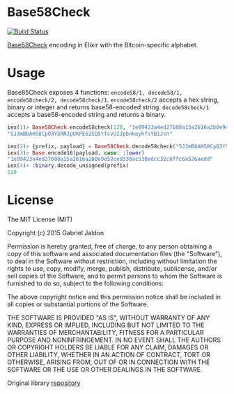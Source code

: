 Base58Check
===========

[![Build Status](https://travis-ci.com/imerkle/base58check.svg?branch=master)](https://travis-ci.com/imerkle/base58check)


[Base58Check](https://en.bitcoin.it/wiki/Base58Check_encoding) encoding in Elixir with the Bitcoin-specific alphabet. 


Usage
=====
Base85Check exposes 4 functions: `encode58/1, decode58/1, encode58check/2, decode58check/1`. `encode58check/2` accepts
a hex string, binary or integer and returns base58-encoded string. `decode58check/1` accepts a base58-encoded string
and returns a binary. 

```elixir
iex(1)> Base58Check.encode58check(128, "1e99423a4ed27608a15a2616a2b0e9e52ced330ac530edcc32c8ffc6a526aedd")
"5J3mBbAH58CpQ3Y5RNJpUKPE62SQ5tfcvU2JpbnkeyhfsYB1Jcn"

iex(2)> {prefix, payload} = Base58Check.decode58check("5J3mBbAH58CpQ3Y5RNJpUKPE62SQ5tfcvU2JpbnkeyhfsYB1Jcn")
iex(3)> Base.encode16(payload, case: :lower)
"1e99423a4ed27608a15a2616a2b0e9e52ced330ac530edcc32c8ffc6a526aedd"
iex(4)> :binary.decode_unsigned(prefix)
128
```


License
=======
The MIT License (MIT)

Copyright (c) 2015 Gabriel Jaldon

Permission is hereby granted, free of charge, to any person obtaining a copy
of this software and associated documentation files (the "Software"), to deal
in the Software without restriction, including without limitation the rights
to use, copy, modify, merge, publish, distribute, sublicense, and/or sell
copies of the Software, and to permit persons to whom the Software is
furnished to do so, subject to the following conditions:

The above copyright notice and this permission notice shall be included in all
copies or substantial portions of the Software.

THE SOFTWARE IS PROVIDED "AS IS", WITHOUT WARRANTY OF ANY KIND, EXPRESS OR
IMPLIED, INCLUDING BUT NOT LIMITED TO THE WARRANTIES OF MERCHANTABILITY,
FITNESS FOR A PARTICULAR PURPOSE AND NONINFRINGEMENT. IN NO EVENT SHALL THE
AUTHORS OR COPYRIGHT HOLDERS BE LIABLE FOR ANY CLAIM, DAMAGES OR OTHER
LIABILITY, WHETHER IN AN ACTION OF CONTRACT, TORT OR OTHERWISE, ARISING FROM,
OUT OF OR IN CONNECTION WITH THE SOFTWARE OR THE USE OR OTHER DEALINGS IN THE
SOFTWARE.


Original library [repository](https://github.com/gjaldon/base58check) 
